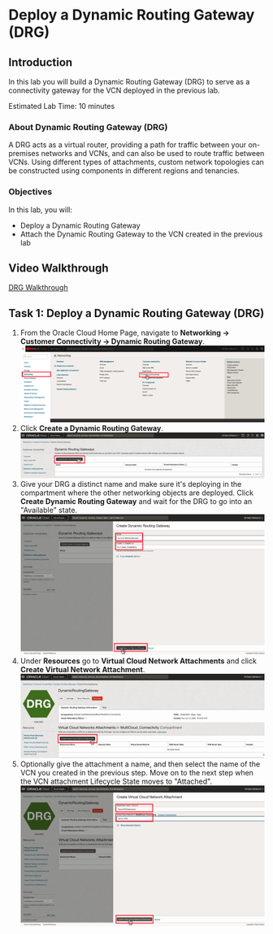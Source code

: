 # Deploy a Dynamic Routing Gateway (DRG)

## Introduction

In this lab you will build a Dynamic Routing Gateway (DRG) to serve as a connectivity gateway for the VCN deployed in the previous lab.

Estimated Lab Time: 10 minutes

### About Dynamic Routing Gateway (DRG)

A DRG acts as a virtual router, providing a path for traffic between your on-premises networks and VCNs, and can also be used to route traffic between VCNs. Using different types of attachments, custom network topologies can be constructed using components in different regions and tenancies.

### Objectives

In this lab, you will:

* Deploy a Dynamic Routing Gateway
* Attach the Dynamic Routing Gateway to the VCN created in the previous lab

## Video Walkthrough

[DRG Walkthrough](youtube:PwcLY9fmU3k:large)

## Task 1: Deploy a Dynamic Routing Gateway (DRG)

1. From the Oracle Cloud Home Page, navigate to **Networking -> Customer Connectivity -> Dynamic Routing Gateway**.
  ![DRG Navigation](images/drg-1.png)
2. Click **Create a Dynamic Routing Gateway**.
  ![DRG Navigation](images/drg-2.png)
3. Give your DRG a distinct name and make sure it's deploying in the compartment where the other networking objects are deployed. Click **Create Dynamic Routing Gateway** and wait for the DRG to go into an "Available" state.
  ![DRG Create](images/drg-3.png)
4. Under **Resources** go to **Virtual Cloud Network Attachments** and click **Create Virtual Network Attachment**.
  ![Attach VCN to DRG](images/drg-4.png)
5. Optionally give the attachment a name, and then select the name of the VCN you created in the previous step. Move on to the next step when the VCN attachment Lifecycle State moves to "Attached".
  ![Verify VCN Attachment](images/drg-5.png)